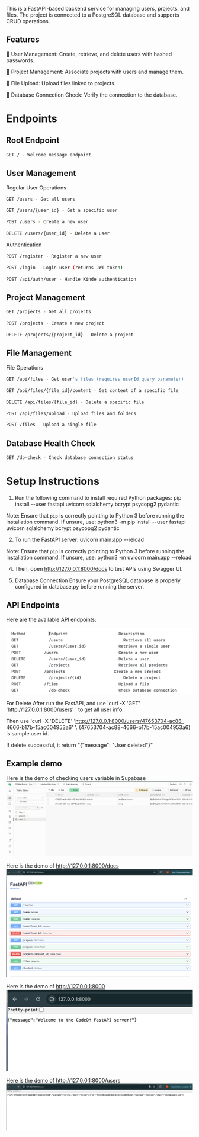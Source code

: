 This is a FastAPI-based backend service for managing users, projects, and files. The project is connected to a PostgreSQL database and supports CRUD operations.

## Features

🔹 User Management: Create, retrieve, and delete users with hashed passwords.

🔹 Project Management: Associate projects with users and manage them.

🔹 File Upload: Upload files linked to projects.

🔹 Database Connection Check: Verify the connection to the database.

# Endpoints

## Root Endpoint

```bash
GET / - Welcome message endpoint
```

## User Management

Regular User Operations

```bash
GET /users - Get all users
```

```bash
GET /users/{user_id} - Get a specific user
```

```bash
POST /users - Create a new user
```

```bash
DELETE /users/{user_id} - Delete a user
```

Authentication

```bash
POST /register - Register a new user
```

```bash
POST /login - Login user (returns JWT token)
```

```bash
POST /api/auth/user - Handle Kinde authentication
```

## Project Management

```bash
GET /projects - Get all projects
```

```bash
POST /projects - Create a new project
```

```bash
DELETE /projects/{project_id} - Delete a project
```

## File Management

File Operations

```bash
GET /api/files - Get user's files (requires userId query parameter)
```

```bash
GET /api/files/{file_id}/content - Get content of a specific file
```

```bash
DELETE /api/files/{file_id} - Delete a specific file
```

```bash
POST /api/files/upload - Upload files and folders
```

```bash
POST /files - Upload a single file
```

## Database Health Check

```bash
GET /db-check - Check database connection status
```

# Setup Instructions

1. Run the following command to install required Python packages:
   pip install --user fastapi uvicorn sqlalchemy bcrypt psycopg2 pydantic

Note: Ensure that `pip` is correctly pointing to Python 3 before running the installation command. If unsure, use:
python3 -m pip install --user fastapi uvicorn sqlalchemy bcrypt psycopg2 pydantic

2. To run the FastAPI server:
   uvicorn main:app --reload

Note: Ensure that `pip` is correctly pointing to Python 3 before running the installation command. If unsure, use:
python3 -m uvicorn main:app --reload

4. Then, open http://127.0.0.1:8000/docs to test APIs using Swagger UI.

5. Database Connection
   Ensure your PostgreSQL database is properly configured in database.py before running the server.

## API Endpoints

Here are the available API endpoints:

![API Endpoints](description.png)

For Delete
After run the FastAPI, and use 'curl -X 'GET' 'http://127.0.0.1:8000/users' ' to get all user info.

Then use 'curl -X 'DELETE' 'http://127.0.0.1:8000/users/47653704-ac88-4666-b17b-15ac004953a6' '.
(47653704-ac88-4666-b17b-15ac004953a6) is sample user id.

If delete successful, it return "{"message": "User deleted"}"

## Example demo

Here is the demo of checking users variable in Supabase
![Example demo](Supabase.png)

Here is the demo of http://127.0.0.1:8000/docs
![Example demo](docs.png)

Here is the demo of http://127.0.0.1:8000
![Example demo](8000.png)

Here is the demo of http://127.0.0.1:8000/users
![Example demo](users.png)
